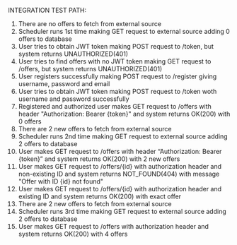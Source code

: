 INTEGRATION TEST PATH:

1. There are no offers to fetch from external source
2. Scheduler runs 1st time making GET request to external source adding 0 offers to database
3. User tries to obtain JWT token making POST request to /token, but system returns UNAUTHORIZED(401)
4. User tries to find offers with no JWT token making GET request to /offers, but system returns UNAUTHORIZED(401)
5. User registers successfully making POST request to /register giving username, password and email
6. User tries to obtain JWT token making POST request to /token woth username and password successfully
7. Registered and authorized user makes GET request to /offers with header "Authorization: Bearer {token}" and system returns OK(200) with 0 offers
8. There are 2 new offers to fetch from external source
9. Scheduler runs 2nd time making GET request to external source adding 2 offers to database
10. User makes GET request to /offers with header “Authorization: Bearer {token}” and system returns OK(200) with 2 new offers
11. User makes GET request to /offers/{id} with authorization header and non-existing ID and system returns NOT_FOUND(404) with message "Offer with ID {id} not found"
12. User makes GET request to /offers/{id} with authorization header and existing ID and system returns OK(200) with exact offer
13. There are 2 new offers to fetch from external source
14. Scheduler runs 3rd time making GET request to external source adding 2 offers to database
15. User makes GET request to /offers with authorization header and system returns OK(200) with 4 offers